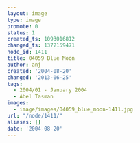 ```yaml
---
layout: image
type: image
promote: 0
status: 1
created_ts: 1093016812
changed_ts: 1372159471
node_id: 1411
title: 04059 Blue Moon
author: anj
created: '2004-08-20'
changed: '2013-06-25'
tags:
  - 2004/01 - January 2004
  - Abel Tasman
images:
  - image/images/04059_blue_moon-1411.jpg
url: "/node/1411/"
aliases: []
date: '2004-08-20'
---
```



